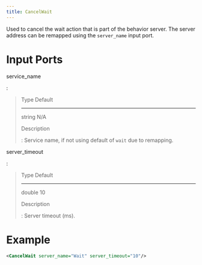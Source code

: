 ```yaml
---
title: CancelWait
---
```


Used to cancel the wait action that is part of the behavior server. The server address can be remapped using the `server_name` input port.

# Input Ports

service_name

:   

>   Type     Default
>   -------- ---------
>   string   N/A
>
> Description
>
> :   Service name, if not using default of `wait` due to remapping.

server_timeout

:   

>   Type     Default
>   -------- ---------
>   double   10
>
> Description
>
> :   Server timeout (ms).

# Example

``` xml
<CancelWait server_name="Wait" server_timeout="10"/>
```
